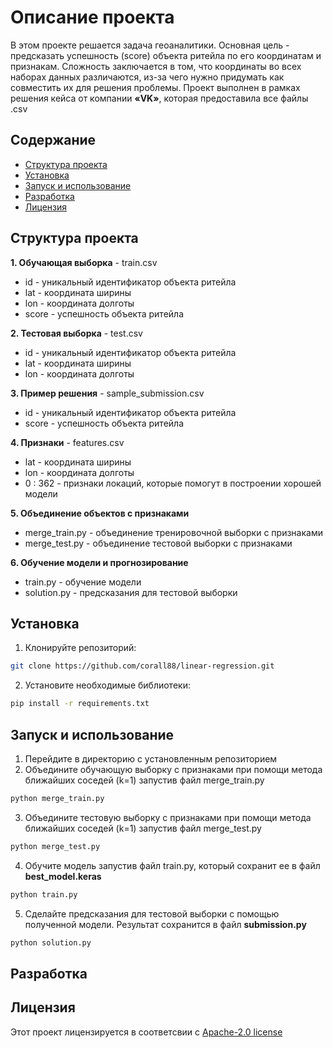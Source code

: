 # Описание проекта
В этом проекте решается задача геоаналитики. 
Основная цель - предсказать успешность (score) объекта ритейла по его координатам и признакам. Сложность заключается в том, что координаты во всех наборах данных различаются, из-за чего нужно придумать как совместить их для решения проблемы. Проект выполнен в рамках решения кейса от компании **«VK»**, которая предоставила все файлы .csv


## Содержание
- [Структура проекта](#структура-проекта)
- [Установка](#установка)
- [Запуск и использование](#запуск-и-использование)
- [Разработка](#разработка)
- [Лицензия](#лицензия)


## Структура проекта
**1. Обучающая выборка** - train.csv
- id - уникальный идентификатор объекта ритейла
- lat - координата ширины
- lon - координата долготы
- score - успешность объекта ритейла


**2. Тестовая выборка** - test.csv
- id - уникальный идентификатор объекта ритейла
- lat - координата ширины
- lon - координата долготы


**3. Пример решения** - sample_submission.csv
- id - уникальный идентификатор объекта ритейла
- score - успешность объекта ритейла


**4. Признаки** - features.csv
- lat - координата ширины
- lon - координата долготы
- 0 : 362 - признаки локаций, которые помогут в построении хорошей модели


**5. Объединение объектов с признаками**
- merge_train.py - объединение тренировочной выборки с признаками
- merge_test.py - объединение тестовой выборки с признаками


**6. Обучение модели и прогнозирование**
- train.py - обучение модели
- solution.py - предсказания для тестовой выборки


## Установка
1. Клонируйте репозиторий:
```sh
git clone https://github.com/corall88/linear-regression.git
```

2. Установите необходимые библиотеки:
```sh
pip install -r requirements.txt
```


## Запуск и использование
1. Перейдите в директорию с установленным репозиторием
2. Объедините обучающую выборку с признаками при помощи метода ближайших соседей (k=1) запустив файл merge_train.py
```sh
python merge_train.py
```
3. Объедините тестовую выборку с признаками при помощи метода ближайших соседей (k=1) запустив файл merge_test.py
```sh
python merge_test.py
```
4. Обучите модель запустив файл train.py, который сохранит ее в файл **best_model.keras**
```sh
python train.py
```
5. Сделайте предсказания для тестовой выборки с помощью полученной модели. Результат сохранится в файл **submission.py**
```sh
python solution.py
```


## Разработка


## Лицензия
Этот проект лицензируется в соответсвии с [Apache-2.0 license](https://www.apache.org/licenses/LICENSE-2.0)
